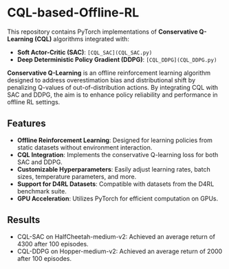 # CQL-based-Offline-RL

This repository contains PyTorch implementations of **Conservative Q-Learning (CQL)** algorithms integrated with:

- **Soft Actor-Critic (SAC)**: `[CQL_SAC](CQL_SAC.py)`
- **Deep Deterministic Policy Gradient (DDPG)**: `[CQL_DDPG](CQL_DDPG.py)`

**Conservative Q-Learning** is an offline reinforcement learning algorithm designed to address overestimation bias and distributional shift by penalizing Q-values of out-of-distribution actions. By integrating CQL with SAC and DDPG, the aim is to enhance policy reliability and performance in offline RL settings.


## Features

- **Offline Reinforcement Learning**: Designed for learning policies from static datasets without environment interaction.
- **CQL Integration**: Implements the conservative Q-learning loss for both SAC and DDPG.
- **Customizable Hyperparameters**: Easily adjust learning rates, batch sizes, temperature parameters, and more.
- **Support for D4RL Datasets**: Compatible with datasets from the D4RL benchmark suite.
- **GPU Acceleration**: Utilizes PyTorch for efficient computation on GPUs.

## Results

* CQL-SAC on HalfCheetah-medium-v2: Achieved an average return of 4300 after 100 episodes.
* CQL-DDPG on Hopper-medium-v2: Achieved an average return of 2000 after 100 episodes.
